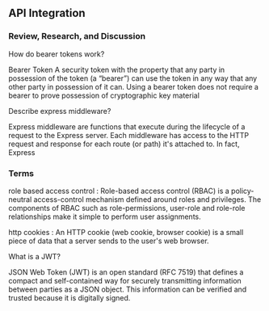 ## API Integration

### Review, Research, and Discussion

How do bearer tokens work?

Bearer Token A security token with the property that any party in possession of the token (a “bearer”) can use the token in any way that any other party in possession of it can. Using a bearer token does not require a bearer to prove possession of cryptographic key material 

Describe express middleware?

Express middleware are functions that execute during the lifecycle of a request to the Express server. Each middleware has access to the HTTP request and response for each route (or path) it's attached to. In fact, Express 


### Terms

role based access control : Role-based access control (RBAC) is a policy-neutral access-control mechanism defined around roles and privileges. The components of RBAC such as role-permissions, user-role and role-role relationships make it simple to perform user assignments. 

http cookies : An HTTP cookie (web cookie, browser cookie) is a small piece of data that a server sends to the user's web browser. 

What is a JWT?

JSON Web Token (JWT) is an open standard (RFC 7519) that defines a compact and self-contained way for securely transmitting information between parties as a JSON object. This information can be verified and trusted because it is digitally signed.















